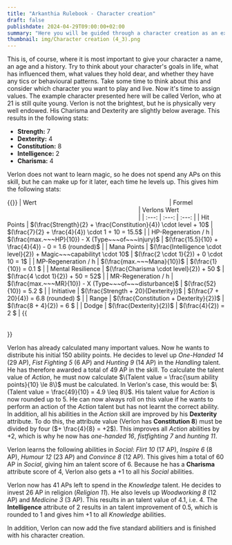 ```yaml
---
title: "Arkanthia Rulebook - Character creation"
draft: false
publishdate: 2024-04-29T09:00:00+02:00
summary: "Here you will be guided through a character creation as an example."
thumbnail: img/Character creation (4_3).png
---
```


This is, of course, where it is most important to give your character a name, an age and a history. Try to think about your character's goals in life, what has influenced them, what values they hold dear, and whether they have any tics or behavioural patterns. Take some time to think about this and consider which character you want to play and live.
Now it's time to assign values. The example character presented here will be called Verlon, who at 21 is still quite young. Verlon is not the brightest, but he is physically very well endowed. His Charisma and Dexterity are slightly below average. This results in the following stats:

* **Strength:** 7
* **Dexterity:** 4
* **Constitution:** 8
* **Intelligence:** 2
* **Charisma:** 4


Verlon does not want to learn magic, so he does not spend any APs on this skill, but he can make up for it later, each time he levels up. This gives him the following stats:

{{<table>}}
| Wert <img width=300/> | Formel <img width=300/> | Verlons Wert <img width=300/> |
| :---: | :---: | :---: |
| Hit Points | $(\frac{Strength}{2} + \frac{Constitution}{4}) \cdot level + 10$ | $(\frac{7}{2} + \frac{4}{4}) \cdot 1 + 10 = 15.5$ |
| HP-Regeneration / h | $(\frac{max.~~~HP}{10}) - X (Type~~~of~~~injury)$ | $(\frac{15.5}{10} + \frac{4}{4}) - 0 = 1.6 (rounded)$ |
| Mana Points | $(\frac{Intelligence \cdot level}{2}) + Magic~~~capabilityt \cdot 10$ | $(\frac{2 \cdot 1}{2}) + 0 \cdot 10 = 1$ |
| MP-Regeneration / h | $(\frac{max.~~~Mana}{10})$ | $(\frac{1}{10}) = 0.1 $ |
| Mental Resilience | $(\frac{Charisma \cdot level}{2}) + 50 $ | $(\frac{4 \cdot 1}{2}) + 50 = 52$ |
| MR-Regeneration / h | $(\frac{max.~~~MR}{10}) - X (Type~~~of~~~disturbance)$ | $(\frac{52}{10}) = 5.2 $ |
| Initiative | $(\frac{Strength + 20}{Dexterity})$ | $(\frac{7 + 20}{4}) = 6.8 (rounded) $ |
| Range | $(\frac{Constitution + Dexterity}{2})$ | $(\frac{8 + 4}{2}) = 6 $ |
| Dodge | $(\frac{Dexterity}{2})$ | $(\frac{4}{2}) = 2 $ |
{{</table>}}

Verlon has already calculated many important values. Now he wants to distribute his initial 150 ability points. He decides to level up *One-Handed 14* (29 AP), *Fist Fighting 5* (6 AP) and *Hunting 9* (14 AP) in the *Handling* talent. He has therefore awarded a total of 49 AP in the skill. To calculate the talent value of *Action*, he must now calculate $\(Talent value = \frac{\sum ability points}{10} \le 8\)$ must be calculated. In Verlon's case, this would be: $\(Talent value = \frac{49}{10} = 4.9 \leq 8\)$. His talent value for *Action* is now rounded up to 5. He can now always roll on this value if he wants to perform an action of the *Action* talent but has not learnt the correct ability. In addition, all his abilities in the *Action* skill are improved by his **Dexterity** attribute. To do this, the attribute value (Verlon has **Constitution 8**) must be divided by four ($+ \frac{4}{8} = +2$). This improves all *Action* abilities by +2, which is why he now has *one-handed 16*, *fistfighting 7* and *hunting 11*.

Verlon learns the following abilities in *Social*: *Flirt 10* (17 AP), *Inspire 6* (8 AP), *Humour 12* (23 AP) and *Convince 8* (12 AP). This gives him a total of 60 AP in *Social*, giving him an talent score of 6. Because he has a **Charisma** attribute score of 4, Verlon also gets a +1 to all his *Social* abilities.

Verlon now has 41 APs left to spend in the *Knowledge* talent. He decides to invest 26 AP in religion (*Religion 11*). He also levels up *Woodworking 8* (12 AP) and *Medicine 3* (3 AP). This results in an talent value of 4.1, i.e. 4. The **Intelligence** attribute of 2 results in an talent improvement of 0.5, which is rounded to 1 and gives him +1 to all *Knowledge* abilities.

In addition, Verlon can now add the five standard abilitiers and is finished with his character creation.
